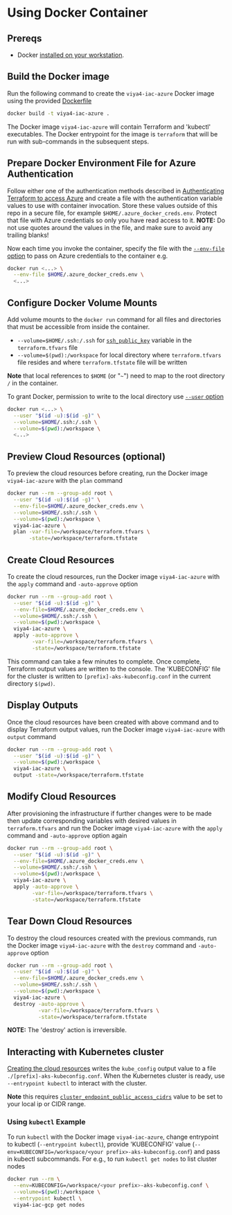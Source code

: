 # Using Docker Container

## Prereqs

- Docker [installed on your workstation](../../README.md#docker).

## Build the Docker image

Run the following command to create the `viya4-iac-azure` Docker image using the provided [Dockerfile](../../Dockerfile)

```bash
docker build -t viya4-iac-azure .
```
The Docker image `viya4-iac-azure` will contain Terraform and 'kubectl' executables. The Docker entrypoint for the image is `terraform` that will be run with sub-commands in the subsequent steps.

## Prepare Docker Environment File for Azure Authentication

Follow either one of the authentication methods described in [Authenticating Terraform to access Azure](./TerraformAzureAuthentication.md) and create a file with the authentication variable values to use with container invocation. Store these values outside of this repo in a secure file, for example
`$HOME/.azure_docker_creds.env`. Protect that file with Azure credentials so only you have read access to it. **NOTE:** Do not use quotes around the values in the file, and make sure to avoid any trailing blanks!

Now each time you invoke the container, specify the file with the [`--env-file` option](https://docs.docker.com/engine/reference/commandline/run/#set-environment-variables--e---env---env-file) to pass on Azure credentials to the container e.g.

```bash
docker run <...> \
  --env-file $HOME/.azure_docker_creds.env \
  <...>
```

## Configure Docker Volume Mounts

Add volume mounts to the `docker run` command for all files and directories that must be accessible from inside the container. 
- `--volume=$HOME/.ssh:/.ssh` for [`ssh_public_key`](../CONFIG-VARS.md#required-variables) variable in the `terraform.tfvars` file
- `--volume=$(pwd):/workspace` for local directory where `terraform.tfvars` file resides and where `terraform.tfstate` file will be written

**Note** that local references to `$HOME` (or "`~`") need to map to the root directory `/` in the container.

To grant Docker, permission to write to the local directory use [`--user` option](https://docs.docker.com/engine/reference/run/#user)

```bash
docker run <...> \
  --user "$(id -u):$(id -g)" \
  --volume=$HOME/.ssh:/.ssh \
  --volume=$(pwd):/workspace \
  <...>
```

## Preview Cloud Resources (optional)

To preview the cloud resources before creating, run the Docker image `viya4-iac-azure` with the `plan` command

```bash
docker run --rm --group-add root \
  --user "$(id -u):$(id -g)" \
  --env-file=$HOME/.azure_docker_creds.env \
  --volume=$HOME/.ssh:/.ssh \
  --volume=$(pwd):/workspace \
  viya4-iac-azure \
  plan -var-file=/workspace/terraform.tfvars \
       -state=/workspace/terraform.tfstate  
```

## Create Cloud Resources

To create the cloud resources, run the Docker image `viya4-iac-azure` with the `apply` command and `-auto-approve` option

```bash
docker run --rm --group-add root \
  --user "$(id -u):$(id -g)" \
  --env-file=$HOME/.azure_docker_creds.env \
  --volume=$HOME/.ssh:/.ssh \
  --volume=$(pwd):/workspace \
  viya4-iac-azure \
  apply -auto-approve \
        -var-file=/workspace/terraform.tfvars \
        -state=/workspace/terraform.tfstate 
```
This command can take a few minutes to complete. Once complete, Terraform output values are written to the console. The 'KUBECONFIG' file for the cluster is written to `[prefix]-aks-kubeconfig.conf` in the current directory `$(pwd)`.

## Display Outputs

Once the cloud resources have been created with above command and to display Terraform output values, run the Docker image `viya4-iac-azure` with `output` command

```bash
docker run --rm --group-add root \
  --user "$(id -u):$(id -g)" \
  --volume=$(pwd):/workspace \
  viya4-iac-azure \
  output -state=/workspace/terraform.tfstate  
```

## Modify Cloud Resources

After provisioning the infrastructure if further changes were to be made then update corresponding variables with desired values in `terraform.tfvars` and run the Docker image `viya4-iac-azure` with the `apply` command and `-auto-approve` option again

```bash
docker run --rm --group-add root \
  --user "$(id -u):$(id -g)" \
  --env-file=$HOME/.azure_docker_creds.env \
  --volume=$HOME/.ssh:/.ssh \
  --volume=$(pwd):/workspace \
  viya4-iac-azure \
  apply -auto-approve \
        -var-file=/workspace/terraform.tfvars \
        -state=/workspace/terraform.tfstate 
```

## Tear Down Cloud Resources 

To destroy the cloud resources created with the previous commands, run the Docker image `viya4-iac-azure` with the `destroy` command and `-auto-approve` option

```bash
docker run --rm --group-add root \
  --user "$(id -u):$(id -g)" \
  --env-file=$HOME/.azure_docker_creds.env \
  --volume=$HOME/.ssh:/.ssh \
  --volume=$(pwd):/workspace \
  viya4-iac-azure \
  destroy -auto-approve \
          -var-file=/workspace/terraform.tfvars \
          -state=/workspace/terraform.tfstate
```
**NOTE:** The 'destroy' action is irreversible.

## Interacting with Kubernetes cluster

[Creating the cloud resources](#create-cloud-resources) writes the `kube_config` output value to a file `./[prefix]-aks-kubeconfig.conf`. When the Kubernetes cluster is ready, use `--entrypoint kubectl` to interact with the cluster.

**Note** this requires [`cluster_endpoint_public_access_cidrs`](../CONFIG-VARS.md#admin-access) value to be set to your local ip or CIDR range.

### Using `kubectl` Example

To run `kubectl` with the Docker image `viya4-iac-azure`, change entrypoint to kubectl (`--entrypoint kubectl`), provide 'KUBECONFIG' value (`--env=KUBECONFIG=/workspace/<your prefix>-aks-kubeconfig.conf`) and pass in kubectl subcommands. For e.g., to run `kubectl get nodes` to list cluster nodes

```bash
docker run --rm \
  --env=KUBECONFIG=/workspace/<your prefix>-aks-kubeconfig.conf \
  --volume=$(pwd):/workspace \
  --entrypoint kubectl \
  viya4-iac-gcp get nodes 
```
